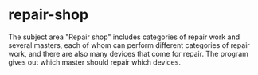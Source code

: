 # repair-shop
The subject area "Repair shop" includes categories of repair work and several masters, each of whom can perform different categories of repair work, and there are also many devices that come for repair. The program gives out which master should repair which devices.
